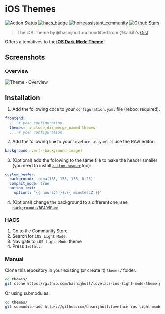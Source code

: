 # iOS Themes

[![Action Status](https://github.com/basnijholt/lovelace-ios-light-mode-theme/workflows/yamllint/badge.svg)](https://github.com/basnijholt/lovelace-ios-light-mode-theme/actions)
[![hacs_badge](https://img.shields.io/badge/HACS-Default-orange.svg)](https://github.com/custom-components/hacs)
[![homeassistant_community](https://img.shields.io/badge/HA%20community-forum-brightgreen)](https://community.home-assistant.io/t/ios-light-mode-theme/149136)
[![Github Stars](https://img.shields.io/github/stars/basnijholt/lovelace-ios-light-mode-theme)](https://github.com/basnijholt/lovelace-ios-light-mode-theme)

> The iOS Theme by @basnijholt and modified from @kalkih's [Gist](https://gist.github.com/kalkih/fbe84b371ef7f992c3bd51b235e2c299)

Offers alternatives to the [**iOS Dark Mode Theme**](https://github.com/basnijholt/lovelace-ios-dark-mode-theme)!

## Screenshots

### Overview

![Theme - Overview](https://raw.githubusercontent.com/basnijholt/lovelace-ios-light-mode-theme/master/docs/theme-overview.jpg)

## Installation

1. Add the following code to your `configuration.yaml` file (reboot required).

```yaml
frontend:
  ... # your configuration.
  themes: !include_dir_merge_named themes
  ... # your configuration.
```

2. Add the following line to your `lovelace-ui.yaml` or use the RAW editor:
```yaml
background: var(--background-image)
```

3. (Optional) add the following to the same file to make the header smaller (you need to install [`custom-header`](https://github.com/maykar/custom-header) too):
```yaml
custom_header:
  background: 'rgba(155, 155, 155, 0.25)'
  compact_mode: true
  button_text:
    options: '{{ hours24 }}:{{ minutesLZ }}'
```

4. (Optional) change the background to a different one, see [`backgrounds/README.md`](https://github.com/basnijholt/lovelace-ios-light-mode-theme/tree/master/backgrounds).

### HACS

1. Go to the Community Store.
2. Search for `iOS Light Mode`.
3. Navigate to `iOS Light Mode` theme.
4. Press `Install`.

### Manual

Clone this repository in your existing (or create it) `themes/` folder.

```bash
cd themes/
git clone https://github.com/basnijholt/lovelace-ios-light-mode-theme.git
```

Or using submodules:

```bash
cd themes/
git submodule add https://github.com/basnijholt/lovelace-ios-light-mode-theme.git
```
